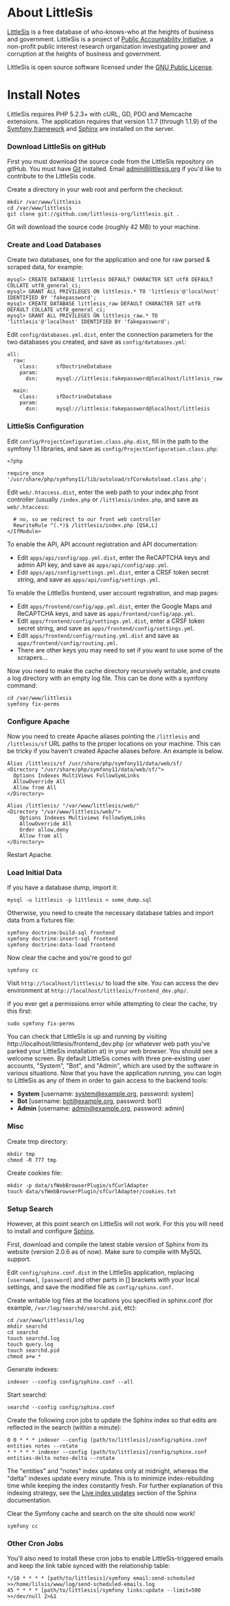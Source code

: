 About LittleSis
===============

[LittleSis](http://littlesis.org) is a free database of who-knows-who at the heights of business and government. LittleSis is a project of [Public Accountability Initiative](http://public-accountability.org), a non-profit public interest research organization investigating power and corruption at the heights of business and government. 

LittleSis is open source software licensed under the [GNU Public License](http://www.gnu.org/copyleft/gpl.html).


Install Notes
=============

LittleSis requires PHP 5.2.3+ with cURL, GD, PDO and Memcache extensions. The application requires that version 1.1.7 (through 1.1.9) of the [Symfony framework](http://symfony-project.org) and [Sphinx](http://sphinxsearch.com) are installed on the server.


### Download LittleSis on gitHub

First you must download the source code from the LittleSis repository on gitHub. You must have [Git](http://git-scm.com/) installed. Email admin@littlesis.org if you'd like to contribute to the LittleSis code.

Create a directory in your web root and perform the checkout:

    mkdir /var/www/littlesis
    cd /var/www/littlesis
    git clone git://github.com/littlesis-org/littlesis.git .

Git will download the source code (roughly 42 MB) to your machine.


### Create and Load Databases

Create two databases, one for the application and one for raw parsed & scraped data, for example:

    mysql> CREATE DATABASE littlesis DEFAULT CHARACTER SET utf8 DEFAULT COLLATE utf8_general_ci;
    mysql> GRANT ALL PRIVILEGES ON littlesis.* TO 'littlesis'@'localhost' IDENTIFIED BY 'fakepassword';
    mysql> CREATE DATABASE littlesis_raw DEFAULT CHARACTER SET utf8 DEFAULT COLLATE utf8_general_ci;
    mysql> GRANT ALL PRIVILEGES ON littlesis_raw.* TO 'littlesis'@'localhost' IDENTIFIED BY 'fakepassword';

Edit `config/databases.yml.dist`, enter the connection parameters for the two databases you created, and save as `config/databases.yml`:

    all:
      raw:
        class:      sfDoctrineDatabase
        param:
          dsn:      mysql://littlesis:fakepassword@localhost/littlesis_raw
    
      main:
        class:      sfDoctrineDatabase
        param:
          dsn:      mysql://littlesis:fakepassword@localhost/littlesis


### LittleSis Configuration

Edit `config/ProjectConfiguration.class.php.dist`, fill in the path to the symfony 1.1 libraries, and save as `config/ProjectConfiguration.class.php`:

    <?php
    
    require_once '/usr/share/php/symfony11/lib/autoload/sfCoreAutoload.class.php';

Edit `web/.htaccess.dist`, enter the web path to your index.php front controller (usually `/index.php` or `/littlesis/index.php`, and save as `web/.htaccess`:

      # no, so we redirect to our front web controller
      RewriteRule ^(.*)$ /littlesis/index.php [QSA,L]
    </IfModule>

To enable the API, API account registration and API documentation:
 * Edit `apps/api/config/app.yml.dist`, enter the ReCAPTCHA keys and admin API key, and save as `apps/api/config/app.yml`.
 * Edit `apps/api/config/settings.yml.dist`, enter a CRSF token secret string, and save as `apps/api/config/settings.yml`.

To enable the LittleSis frontend, user account registration, and map pages: 
 * Edit `apps/frontend/config/app.yml.dist`, enter the Google Maps and ReCAPTCHA keys, and save as `apps/frontend/config/app.yml`. 
 * Edit `apps/frontend/config/settings.yml.dist`, enter a CRSF token secret string, and save as `apps/frontend/config/settings.yml`. 
 * Edit `apps/frontend/config/routing.yml.dist` and save as `apps/frontend/config/routing.yml`. 
 * There are other keys you may need to set if you want to use some of the scrapers...

Now you need to make the cache directory recursively writable, and create a log directory with an empty log file. This can be done with a symfony command:

    cd /var/www/littlesis
    symfony fix-perms


### Configure Apache

Now you need to create Apache aliases pointing the `/littlesis` and `/littlesis/sf` URL paths to the proper locations on your machine. This can be tricky if you haven't created Apache aliases before. An example is below.

    Alias /littlesis/sf /usr/share/php/symfony11/data/web/sf/
    <Directory "/usr/share/php/symfony11/data/web/sf/">
      Options Indexes MultiViews FollowSymLinks
      AllowOverride All
      Allow from All
    </Directory>

    Alias /littlesis/ "/var/www/littlesis/web/"
    <Directory "/var/www/littlesis/web/">
        Options Indexes Multiviews FollowSymLinks
        AllowOverride All
        Order allow,deny
        Allow from all
    </Directory>

Restart Apache.


### Load Initial Data

If you have a database dump, import it: 

    mysql -u littlesis -p littlesis < some_dump.sql

Otherwise, you need to create the necessary database tables and import data from a fixtures file:

    symfony doctrine:build-sql frontend
    symfony doctrine:insert-sql frontend
    symfony doctrine:data-load frontend

Now clear the cache and you're good to go!

    symfony cc

Visit `http://localhost/littlesis/` to load the site. You can access the dev environment at `http://localhost/littlesis/frontend_dev.php/`.

If you ever get a permissions error while attempting to clear the cache, try this first:

    sudo symfony fix-perms

You can check that LittleSis is up and running by visiting http://localhost/littlesis/frontend_dev.php (or whatever web path you've parked your LittleSis installation at) in your web browser. You should see a welcome screen. By default LittleSis comes with three pre-existing user accounts, "System", "Bot", and "Admin", which are used by the software in various situations. Now that you have the application running, you can login to LittleSis as any of them in order to gain access to the backend tools:

 * **System** [username: system@example.org, password: system]
 * **Bot** [username: bot@example.org, password: bot1]
 * **Admin** [username: admin@example.org, password: admin]


### Misc

Create tmp directory:

    mkdir tmp
    chmod -R 777 tmp

Create cookies file:

    mkdir -p data/sfWebBrowserPlugin/sfCurlAdapter
    touch data/sfWebBrowserPlugin/sfCurlAdapter/cookies.txt


### Setup Search

However, at this point search on LittleSis will not work. For this you will need to install and configure [Sphinx](http://www.sphinxsearch.com/).

First, download and compile the latest stable version of Sphinx from its website (version 2.0.6 as of now). Make sure to compile with MySQL support.

Edit `config/sphinx.conf.dist` in the LittleSis application, replacing `[username]`, `[password]` and other parts in [] brackets with your local settings, and save the modified file as `config/sphinx.conf`.

Create writable log files at the locations you specified in sphinx.conf (for example, `/var/log/searchd/searchd.pid`, etc):

    cd /var/www/littlesis/log
    mkdir searchd
    cd searchd
    touch searchd.log
    touch query.log
    touch searchd.pid
    chmod a+w *

Generate indexes:

    indexer --config config/sphinx.conf --all

Start searchd:

    searchd --config config/sphinx.conf

Create the following cron jobs to update the Sphinx index so that edits are reflected in the search (within a minute):

    0 0 * * * indexer --config [path/to/littlesis]/config/sphinx.conf entities notes --rotate
    * * * * * indexer --config [path/to/littlesis]/config/sphinx.conf entities-delta notes-delta --rotate

The "entities" and "notes" index updates only at midnight, whereas the "delta" indexes update every minute. This is to minimize index-rebuilding time while keeping the index constantly fresh. For further explanation of this indexing strategy, see the [Live index updates](http://www.sphinxsearch.com/docs/manual-0.9.8.html#live-updates) section of the Sphinx documentation.

Clear the Symfony cache and search on the site should now work!

    symfony cc
    

### Other Cron Jobs

You'll also need to install these cron jobs to enable LittleSis-triggered emails and keep the link table synced with the relationship table:

    */10 * * * * [path/to/littlesis]/symfony email:send-scheduled >>/home/lilsis/www/log/send-scheduled-emails.log
    45 * * * * [path/to/littlesis]/symfony links:update --limit=500 >>/dev/null 2>&1

